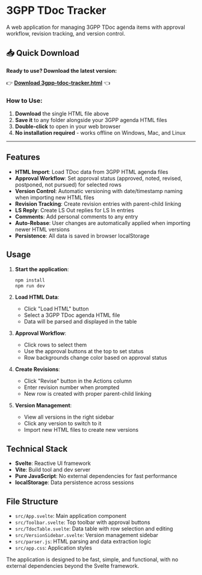 # 3GPP TDoc Tracker

A web application for managing 3GPP TDoc agenda items with approval workflow, revision tracking, and version control.

## 📥 Quick Download

**Ready to use? Download the latest version:**

👉 **[Download 3gpp-tdoc-tracker.html](../../raw/main/dist/3gpp-tdoc-tracker.html)** 👈

### How to Use:

1. **Download** the single HTML file above
2. **Save it** to any folder alongside your 3GPP agenda HTML files
3. **Double-click** to open in your web browser
4. **No installation required** - works offline on Windows, Mac, and Linux

---

## Features

- **HTML Import**: Load TDoc data from 3GPP HTML agenda files
- **Approval Workflow**: Set approval status (approved, noted, revised, postponed, not pursued) for selected rows
- **Version Control**: Automatic versioning with date/timestamp naming when importing new HTML files
- **Revision Tracking**: Create revision entries with parent-child linking
- **LS Reply**: Create LS Out replies for LS In entries
- **Comments**: Add personal comments to any entry
- **Auto-Rebase**: User changes are automatically applied when importing newer HTML versions
- **Persistence**: All data is saved in browser localStorage

## Usage

1. **Start the application**:

   ```bash
   npm install
   npm run dev
   ```

2. **Load HTML Data**:

   - Click "Load HTML" button
   - Select a 3GPP TDoc agenda HTML file
   - Data will be parsed and displayed in the table

3. **Approval Workflow**:

   - Click rows to select them
   - Use the approval buttons at the top to set status
   - Row backgrounds change color based on approval status

4. **Create Revisions**:

   - Click "Revise" button in the Actions column
   - Enter revision number when prompted
   - New row is created with proper parent-child linking

5. **Version Management**:
   - View all versions in the right sidebar
   - Click any version to switch to it
   - Import new HTML files to create new versions

## Technical Stack

- **Svelte**: Reactive UI framework
- **Vite**: Build tool and dev server
- **Pure JavaScript**: No external dependencies for fast performance
- **localStorage**: Data persistence across sessions

## File Structure

- `src/App.svelte`: Main application component
- `src/Toolbar.svelte`: Top toolbar with approval buttons
- `src/TdocTable.svelte`: Data table with row selection and editing
- `src/VersionSidebar.svelte`: Version management sidebar
- `src/parser.js`: HTML parsing and data extraction logic
- `src/app.css`: Application styles

The application is designed to be fast, simple, and functional, with no external dependencies beyond the Svelte framework.
